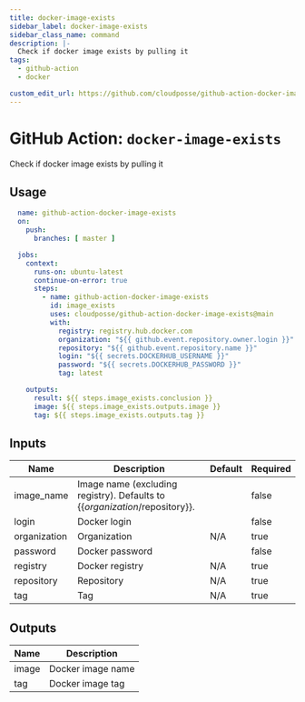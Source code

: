```yaml
---
title: docker-image-exists
sidebar_label: docker-image-exists
sidebar_class_name: command
description: |-
  Check if docker image exists by pulling it
tags:
  - github-action
  - docker

custom_edit_url: https://github.com/cloudposse/github-action-docker-image-exists/blob/main/README.yaml
---
```


# GitHub Action: `docker-image-exists`
Check if docker image exists by pulling it






## Usage

```yaml
  name: github-action-docker-image-exists
  on:
    push:
      branches: [ master ]

  jobs:
    context:
      runs-on: ubuntu-latest
      continue-on-error: true  
      steps:  
        - name: github-action-docker-image-exists
          id: image_exists
          uses: cloudposse/github-action-docker-image-exists@main
          with:
            registry: registry.hub.docker.com
            organization: "${{ github.event.repository.owner.login }}"
            repository: "${{ github.event.repository.name }}"
            login: "${{ secrets.DOCKERHUB_USERNAME }}"
            password: "${{ secrets.DOCKERHUB_PASSWORD }}"
            tag: latest

    outputs:
      result: ${{ steps.image_exists.conclusion }}  
      image: ${{ steps.image_exists.outputs.image }}
      tag: ${{ steps.image_exists.outputs.tag }}
```






<!-- markdownlint-disable -->

## Inputs

| Name | Description | Default | Required |
|------|-------------|---------|----------|
| image\_name | Image name (excluding registry). Defaults to {{$organization/$repository}}. |  | false |
| login | Docker login |  | false |
| organization | Organization | N/A | true |
| password | Docker password |  | false |
| registry | Docker registry | N/A | true |
| repository | Repository | N/A | true |
| tag | Tag | N/A | true |


## Outputs

| Name | Description |
|------|-------------|
| image | Docker image name |
| tag | Docker image tag |
<!-- markdownlint-restore -->

